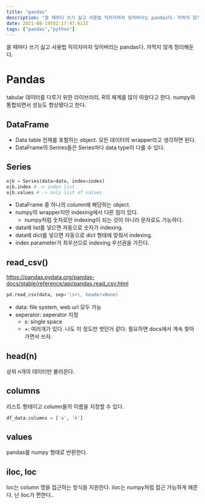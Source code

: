 ```yaml
---
title: "pandas"
description: "쓸 때마다 쓰기 싫고 사용법 익히자마자 잊어버리는 pandas다. 까먹지 않게 정리해둔다.tabular 데이터를 다루기 위한 라이브러리. R의 체계를 많이 따왔다고 한다. numpy와 통합되면서 성능도 향상됐다고 한다.Data table 전체를 포함하는 object. "
date: 2021-08-19T02:17:47.613Z
tags: ["pandas","python"]
---
```

쓸 때마다 쓰기 싫고 사용법 익히자마자 잊어버리는 pandas다. 까먹지 않게 정리해둔다.

# Pandas
tabular 데이터를 다루기 위한 라이브러리. R의 체계를 많이 따왔다고 한다. numpy와 통합되면서 성능도 향상됐다고 한다.

## DataFrame
- Data table 전체를 포함하는 object. 모든 데이터의 wrapper라고 생각하면 된다.
- DataFrame의 Serires들은 Series마다 data type이 다를 수 있다.



## Series
```python
ojb = Series(data=data, index=index)
ojb.index # -> index list
ojb.values # -> only list of values
```
- DataFrame 중 하나의 column에 해당하는 object.
- numpy의 wrapper지만 indexing에서 다른 점이 있다.
  - numpy처럼 숫자로만 indexing이 되는 것이 아니라 문자로도 가능하다.
- data에 list를 넣으면 자동으로 숫자가 indexing.
- data에 dict를 넣으면 자동으로 dict 형태에 맞춰서 indexing.
- index parameter가 최우선으로 indexing 우선권을 가진다.



## read_csv()
https://pandas.pydata.org/pandas-docs/stable/reference/api/pandas.read_csv.html
```python
pd.read_csv(data, sep='\s+\, header=None)
```
- data: file system, web url 모두 가능
- seperator: seperator 지정
  - s: single space
  - +: 여러개가 있다.
나도 이 정도만 썻던거 같다. 필요하면 docs에서 계속 찾아가면서 쓰자.

## head(n)
상위 n개의 데이터만 불러온다.

## columns
리스트 형태이고 column들의 이름을 지정할 수 있다. 

```python
df_data.columns = ['a', 'b']
```

## values
pandas를 numpy 형태로 반환한다.

## iloc, loc
loc는 column 명을 접근하는 방식을 지원한다.
iloc는 numpy처럼 접근 가능하게 해준다. 난 iloc가 편한다..



